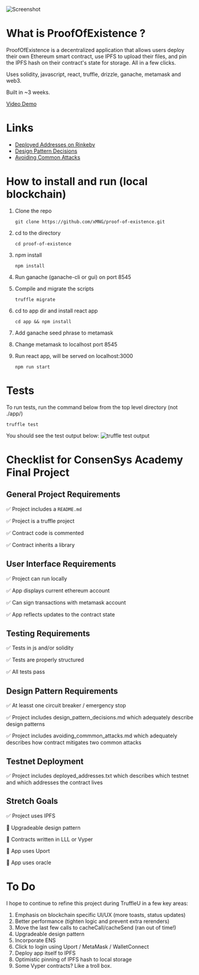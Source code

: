 
![Screenshot](https://raw.githubusercontent.com/xMNG/proof-of-existence/master/githubImages/screenshot.png "screenshot")

# What is ProofOfExistence ?

ProofOfExistence is a decentralized application that allows users deploy their own Ethereum smart contract, use IPFS to upload their files, and pin the IPFS hash on their contract's state for storage. All in a few clicks.

Uses solidity, javascript, react, truffle, drizzle, ganache, metamask and web3.

Built in ~3 weeks.

[Video Demo](https://youtu.be/6eiez7QiTvg)

# Links

- [Deployed Addresses on Rinkeby](https://github.com/xMNG/proof-of-existence/blob/master/deployed_addresses.txt "Deployed and Verified Contract Addresses on Rinkeby")
- [Design Pattern Decisions](https://github.com/xMNG/proof-of-existence/blob/master/design_pattern_decisions.md "Design Pattern Decisions")
- [Avoiding Common Attacks](https://github.com/xMNG/proof-of-existence/blob/master/avoiding_common_attacks.md "Avoiding Common Attacks")

# How to install and run (local blockchain)
1. Clone the repo 

    ```git clone https://github.com/xMNG/proof-of-existence.git```
2. cd to the directory

    ```cd proof-of-existence```

3. npm install

    ```npm install```
4. Run ganache (ganache-cli or gui) on port 8545

5. Compile and migrate the scripts

    ```truffle migrate```

6. cd to app dir and install react app

    ```cd app && npm install```

7. Add ganache seed phrase to metamask

8. Change metamask to localhost port 8545

9. Run react app, will be served on localhost:3000

    ```npm run start```


# Tests
To run tests, run the command below from the top level directory (not ./app/)

```truffle test```

You should see the test output below:
![truffle test output](https://raw.githubusercontent.com/xMNG/proof-of-existence/master/githubImages/test%20specs.png)

# Checklist for ConsenSys Academy Final Project

## General Project Requirements 

:white_check_mark: Project includes a `README.md`

:white_check_mark: Project is a truffle project

:white_check_mark: Contract code is commented

:white_check_mark: Contract inherits a library

## User Interface Requirements

:white_check_mark: Project can run locally

:white_check_mark: App displays current ethereum account

:white_check_mark: Can sign transactions with metamask account

:white_check_mark: App reflects updates to the contract state

## Testing Requirements

:white_check_mark: Tests in js and/or solidity

:white_check_mark: Tests are properly structured

:white_check_mark: All tests pass

## Design Pattern Requirements

:white_check_mark: At leasst one circuit breaker / emergency stop

:white_check_mark: Project includes design_pattern_decisions.md which adequately describe design patterns

:white_check_mark: Project includes avoiding_commmon_attacks.md which adequately describes how contract mitigates two common attacks

## Testnet Deployment

:white_check_mark: Project includes deployed_addresses.txt which describes which testnet and which addresses the contract lives

## Stretch Goals

:white_check_mark: Project uses IPFS

:black_square_button: Upgradeable design pattern

:black_square_button: Contracts written in LLL or Vyper

:black_square_button: App uses Uport  

:black_square_button: App uses oracle




# To Do
I hope to continue to refine this project during TruffleU in a few key areas:
1. Emphasis on blockchain specific UI/UX (more toasts, status updates)
2. Better performance (tighten logic and prevent extra rerenders)
3. Move the last few calls to cacheCall/cacheSend (ran out of time!)
4. Upgradeable design pattern
5. Incorporate ENS
6. Click to login using Uport / MetaMask / WalletConnect
7. Deploy app itself to IPFS
8. Optimistic pinning of IPFS hash to local storage
9. Some Vyper contracts? Like a troll box.

